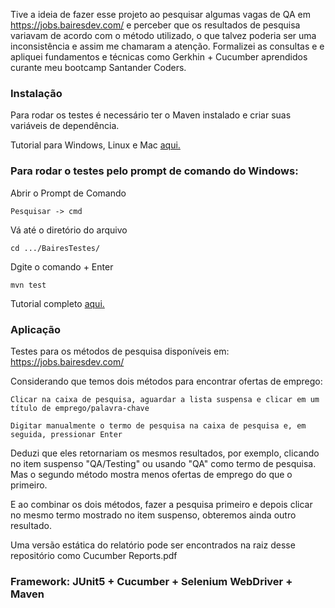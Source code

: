 Tive a ideia de fazer esse projeto ao pesquisar algumas vagas de QA em <https://jobs.bairesdev.com/> e perceber que os resultados de pesquisa variavam de acordo com o método utilizado, o que talvez poderia ser uma inconsistência e assim me chamaram a atenção. Formalizei as consultas e e apliquei fundamentos e técnicas como Gerkhin + Cucumber aprendidos curante meu bootcamp Santander Coders.

### Instalação

Para rodar os testes é necessário ter o Maven instalado e criar suas variáveis de dependência.

 Tutorial para Windows, Linux e Mac [aqui.](https://www.baeldung.com/install-maven-on-windows-linux-mac)

### Para rodar o testes pelo prompt de comando do Windows:

Abrir o Prompt de Comando

	Pesquisar -> cmd
	
Vá até o diretório do arquivo 

	cd .../BairesTestes/
	
Dgite o comando + Enter

	mvn test

 Tutorial completo [aqui.](https://toolsqa.com/selenium-cucumber-framework/run-cucumber-test-from-command-line-terminal/)


### Aplicação 

Testes para os métodos de pesquisa disponíveis em: https://jobs.bairesdev.com/

Considerando que temos dois métodos para encontrar ofertas de emprego:

	Clicar na caixa de pesquisa, aguardar a lista suspensa e clicar em um título de emprego/palavra-chave
	
	Digitar manualmente o termo de pesquisa na caixa de pesquisa e, em seguida, pressionar Enter

Deduzi que eles retornariam os mesmos resultados, por exemplo, clicando no item suspenso "QA/Testing" ou usando "QA" como termo de pesquisa. 
Mas o segundo método mostra menos ofertas de emprego do que o primeiro. 

E ao combinar os dois métodos, fazer a pesquisa primeiro e depois clicar no mesmo termo mostrado no item suspenso, obteremos ainda outro resultado.

Uma versão estática do relatório pode ser encontrados na raiz desse repositório como Cucumber Reports.pdf

### Framework: JUnit5 + Cucumber + Selenium WebDriver + Maven
